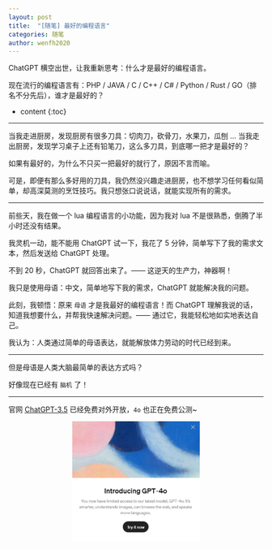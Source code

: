 ```yaml
---
layout: post
title:  "[随笔] 最好的编程语言"
categories: 随笔
author: wenfh2020
---
```


ChatGPT 横空出世，让我重新思考：什么才是最好的编程语言。

现在流行的编程语言有：PHP / JAVA / C / C++ / C# / Python / Rust / GO（排名不分先后），谁才是最好的？



* content
{:toc}

---

当我走进厨房，发现厨房有很多刀具：切肉刀，砍骨刀，水果刀，瓜刨 ... 当我走出厨房，发现学习桌子上还有铅笔刀，这么多刀具，到底哪一把才是最好的？

如果有最好的，为什么不只买一把最好的就行了，原因不言而喻。

可是，即便有那么多好用的刀具，我仍然没兴趣走进厨房，也不想学习任何看似简单，却高深莫测的烹饪技巧。我只想张口说说话，就能实现所有的需求。

---

前些天，我在做一个 lua 编程语言的小功能，因为我对 lua 不是很熟悉，倒腾了半小时还没有结果。

我灵机一动，能不能用 ChatGPT 试一下，我花了 5 分钟，简单写下了我的需求文本，然后发送给 ChatGPT 处理。

不到 20 秒，ChatGPT 就回答出来了。—— 这逆天的生产力，神器啊！

我只是使用母语：中文，简单地写下我的需求，ChatGPT 就能解决我的问题。

此刻，我顿悟：原来 `母语` 才是我最好的编程语言！而 ChatGPT 理解我说的话，知道我想要什么，并帮我快速解决问题。—— 通过它，我能轻松地如实地表达自己。

我认为：人类通过简单的母语表达，就能解放体力劳动的时代已经到来。

---

但是母语是人类大脑最简单的表达方式吗？

好像现在已经有 `脑机` 了！

---

官网 [ChatGPT-3.5](https://chat.openai.com/) 已经免费对外开放，`4o` 也正在免费公测~

<div align=center><img src="/images/2024/2024_05_22_08_52_00.png" width="50%" data-action="zoom"></div>
